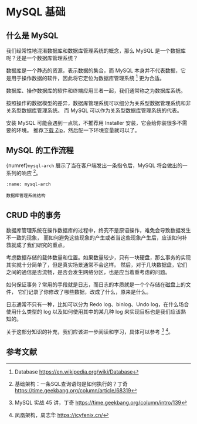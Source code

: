 # MySQL 基础

## 什么是 MySQL

我们经常性地混淆数据库和数据库管理系统的概念，那么 MySQL 是一个数据库呢？还是一个数据库管理系统？

数据库是一个静态的资源，表示数据的集合，而 MySQL
本身并不代表数据，它是用于操作数据的软件，因此将它定位为数据库管理系统 [^cite_ref-1] 更为合适。

数据库、操作数据库的软件和终端应用三者一起，我们通常称之为数据库系统。

按照操作的数据模型的差异，数据库管理系统可以细分为关系型数据管理系统和非关系型数据库管理系统。
而 MySQL 可以作为关系型数据库管理系统的代表。

安装 MySQL 可能会遇到一点坑，不推荐用 Installer 安装，它会给你装很多不需要的环境。
推荐[下载 Zip](https://dev.mysql.com/downloads/mysql/5.7.html)，然后配一下环境变量就可以了。

## MySQL 的工作流程

{numref}`mysql-arch` 展示了当在客户端发出一条指令后，MySQL 将会做出的一系列的响应 [^cite_ref-2]。

```{figure} ../../_static/images/mysql-architecture.png
:name: mysql-arch

数据库管理系统结构
```

## CRUD 中的事务

数据库管理系统在操作数据库的过程中，终究不是原语操作，难免会导致数据发生不一致的现象，
而如何避免这些现象的产生或者当这些现象产生后，应该如何补救就成了我们研究的重点。

考虑数据存储的载体数量和位置。如果数量较少，只有一块硬盘，那么事务的实现其实就十分简单了，但是真实场景通常不会这样。
然后，对于几块数据盘，它们之间的通信是否流畅，是否会发生网络分区，也是应当着重考虑的问题。

如何保证事务？常用的手段就是日志，而日志的本质就是一个个存储在磁盘上的文件，
它们记录了你修改了哪些数据，改成了什么，原来是什么。

日志通常不只有一种，比如可以分为 Redo log、binlog、Undo log，在什么场合使用什么类型的 log
以及如何使用其中的某几种 log 来实现目标也是我们应该熟知的。

关于这部分知识的补充，我们应该进一步阅读和学习，具体可以参考 [^cite_ref-3] [^cite_ref-4]。

## 参考文献

[^cite_ref-1]: Database <https://en.wikipedia.org/wiki/Database>
[^cite_ref-2]: 基础架构：一条SQL查询语句是如何执行的？丁奇 <https://time.geekbang.org/column/article/68319>
[^cite_ref-3]: MySQL 实战 45 讲，丁奇 <https://time.geekbang.org/column/intro/139>
[^cite_ref-4]: 凤凰架构，周志华 <https://icyfenix.cn/>
